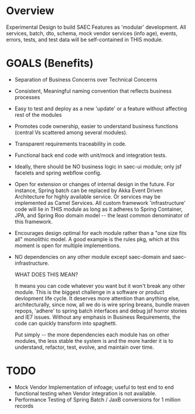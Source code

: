 # Overview
Experimental Design to build SAEC Features as 'modular' development. All services, batch, dto, schema, mock vendor services 
(info age), events, errors, tests, and test data will be self-contained in THIS module.
   
# GOALS (Benefits)
* Separation of Business Concerns over Technical Concerns
* Consistent, Meaningful naming convention that reflects business processes
* Easy to test and deploy as a new 'update' or a feature without affecting rest of the modules
* Promotes code ownership, easier to understand business functions (central Vs scattered among several modules). 
* Transparent requirements traceability in code.
* Functional back end code with unit/mock and integration tests.
* Ideally, there should be NO business logic in saec-ui module; only jsf facelets and spring webflow config.
* Open for extension or changes of internal design in the future. For instance, Spring batch can be replaced
  by Akka Event Driven Architecture for highly available service. Or services may be implemented as 
  Camel Services. All custom framework 'infrastructure' code will lie in THIS module as long as it
  adheres to Spring Container, JPA, and Spring Roo domain model -- the least common denominator of this framework. 
* Encourages design optimal for each module rather than a "one size fits all" monolithic model. A good example is the 
  rules pkg, which at this moment is open for multiple implementions.     
* NO dependencies on any other module except saec-domain and saec-infrastructure. 
  
  WHAT DOES THIS MEAN? 
  
  It means you can code whatever you want but it won't break any other module. This is the biggest challenge in a software
  or product devlopment life cycle. It deserves more attention than anything else, architecturally, since now, all we 
  do is wire spring breans, bundle maven repops, 'adhere' to spring batch interfaces and debug jsf horror stories and IE7 issues.
  Without any emphasis in Business Requirements, the code can quickly transform into spaghetti. 
  
  Put simply -- the more dependencies each module has on other modules, the less stable the system is and the more harder it is to
  understand, refactor, test, evolve, and maintain over time.
  
  
# TODO
* Mock Vendor Implementation of infoage; useful to test end to end functional testing when
  Vendor integration is not available.
* Performance Testing of Spring Batch / JaxB conversions for 1 million records  
  
    
